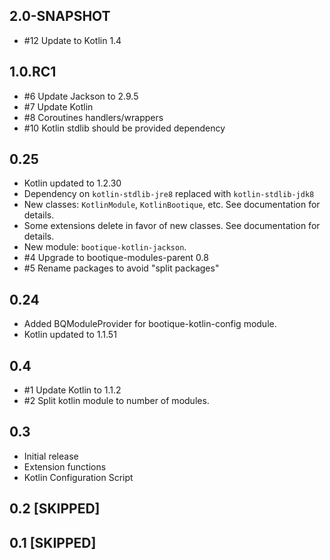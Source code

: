 ## 2.0-SNAPSHOT

* #12 Update to Kotlin 1.4

## 1.0.RC1

* #6 Update Jackson to 2.9.5
* #7 Update Kotlin
* #8 Coroutines handlers/wrappers
* #10 Kotlin stdlib should be provided dependency

## 0.25

* Kotlin updated to 1.2.30
* Dependency on `kotlin-stdlib-jre8` replaced with `kotlin-stdlib-jdk8`
* New classes: `KotlinModule`, `KotlinBootique`, etc. See documentation for details.
* Some extensions delete in favor of new classes. See documentation for details.
* New module: `bootique-kotlin-jackson`.
* #4 Upgrade to bootique-modules-parent 0.8
* #5 Rename packages to avoid "split packages"

## 0.24

* Added BQModuleProvider for bootique-kotlin-config module.
* Kotlin updated to 1.1.51 

## 0.4

* #1 Update Kotlin to 1.1.2 
* #2 Split kotlin module to number of modules. 

## 0.3

* Initial release
* Extension functions
* Kotlin Configuration Script

## 0.2 [SKIPPED]
## 0.1 [SKIPPED]
